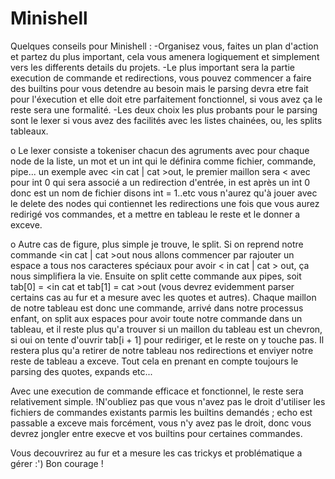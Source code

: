 # Minishell
Quelques conseils pour Minishell : 
-Organisez vous, faites un plan d'action et partez du plus important, cela vous amenera logiquement et simplement vers les differents details du projets.
-Le plus important sera la partie execution de commande et redirections, vous pouvez commencer a faire des builtins pour vous detendre au besoin mais le parsing devra etre fait pour l'éxecution et elle doit etre parfaitement fonctionnel, si vous avez ça le reste sera une formalité.
-Les deux choix les plus probants pour le parsing sont le lexer si vous avez des facilités avec les listes chainées, ou, les splits tableaux.

o Le lexer consiste a tokeniser chacun des agruments avec pour chaque node de la liste, un mot et un int qui le définira comme fichier, commande, pipe...
un exemple avec <in cat | cat >out, le premier maillon sera < avec pour int 0 qui sera associé a un redirection d'entrée, in est après un int 0 donc est un nom de fichier disons int = 1..etc vous n'aurez qu'à jouer avec le delete des nodes qui contiennet les redirections une fois que vous aurez redirigé vos commandes, et a mettre en tableau le reste et le donner a exceve.

o Autre cas de figure, plus simple je trouve, le split. Si on reprend notre commande <in cat | cat >out nous allons commencer par rajouter un espace a tous nos caracteres spéciaux pour avoir < in cat | cat > out, ça nous simplifiera la vie. Ensuite on split cette commande aux pipes, soit tab[0] = <in cat et tab[1] = cat >out (vous devrez evidemment parser certains cas au fur et a mesure avec les quotes et autres). Chaque maillon de notre tableau est donc une commande, arrivé dans notre processus enfant, on split aux espaces pour avoir toute notre commande dans un tableau, et il reste plus qu'a trouver si un maillon du tableau est un chevron, si oui on tente d'ouvrir tab[i + 1] pour rediriger, et le reste on y touche pas. Il restera plus qu'a retirer de notre tableau nos redirections et enviyer notre reste de tableau a exceve. Tout cela en prenant en compte toujours le parsing des quotes, expands etc...

Avec une execution de commande efficace et fonctionnel, le reste sera relativement simple.
!N'oubliez pas que vous n'avez pas le droit d'utiliser les fichiers de commandes existants parmis les builtins demandés ; echo est passable a exceve mais forcément, vous n'y avez pas le droit, donc vous devrez jongler entre execve et vos builtins pour certaines commandes.

Vous decouvrirez au fur et a mesure les cas trickys et problématique a gérer :')
Bon courage ! 
